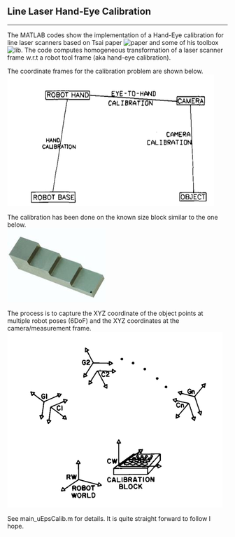 ## **Line Laser Hand-Eye Calibration**  

---
[//]: # (Image References)
[image0]: ./images/frame.png "frame"
[image1]: ./images/calib.png "calib"
[image2]: ./images/CalibrationBlock.jpg "block"
[lib]:    ./lib "lib"
[paper]:  ./doc "paper"


 
The MATLAB codes show the implementation of a Hand-Eye calibration for line laser scanners based on Tsai paper ![paper][paper] and some of his toolbox ![lib][lib]. The code computes homogeneous transformation of a laser scanner frame w.r.t a robot tool frame (aka hand-eye calibration).  


The coordinate frames for the calibration problem are shown below.   
![frame][image0]


The calibration has been done on the known size block similar to the one below.  
![block][image2]



The process is to capture the XYZ coordinate of the object points at multiple robot poses (6DoF) and the XYZ coordinates at the camera/measurement frame.
![calib][image1]


See main_uEpsCalib.m for details. It is quite straight forward to follow I hope. 

